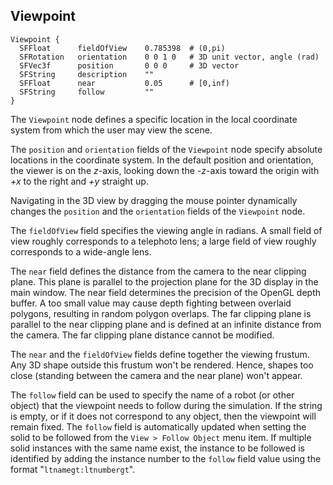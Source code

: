 ## Viewpoint


```
Viewpoint {
  SFFloat      fieldOfView    0.785398  # (0,pi)
  SFRotation   orientation    0 0 1 0   # 3D unit vector, angle (rad)
  SFVec3f      position       0 0 0     # 3D vector
  SFString     description    ""
  SFFloat      near           0.05      # [0,inf)
  SFString     follow         ""
}
```

The `Viewpoint` node defines a specific location in the local coordinate system
from which the user may view the scene.

The `position` and `orientation` fields of the `Viewpoint` node specify absolute
locations in the coordinate system. In the default position and orientation, the
viewer is on the *z*-axis, looking down the *-z*-axis toward the origin with
*+x* to the right and *+y* straight up.

Navigating in the 3D view by dragging the mouse pointer dynamically changes the
`position` and the `orientation` fields of the `Viewpoint` node.

The `fieldOfView` field specifies the viewing angle in radians. A small field of
view roughly corresponds to a telephoto lens; a large field of view roughly
corresponds to a wide-angle lens.

The `near` field defines the distance from the camera to the near clipping
plane. This plane is parallel to the projection plane for the 3D display in the
main window. The near field determines the precision of the OpenGL depth buffer.
A too small value may cause depth fighting between overlaid polygons, resulting
in random polygon overlaps. The far clipping plane is parallel to the near
clipping plane and is defined at an infinite distance from the camera. The far
clipping plane distance cannot be modified.

The `near` and the `fieldOfView` fields define together the viewing frustum. Any
3D shape outside this frustum won't be rendered. Hence, shapes too close
(standing between the camera and the near plane) won't appear.

The `follow` field can be used to specify the name of a robot (or other object)
that the viewpoint needs to follow during the simulation. If the string is
empty, or if it does not correspond to any object, then the viewpoint will
remain fixed. The `follow` field is automatically updated when setting the solid
to be followed from the `View > Follow Object` menu item. If multiple solid
instances with the same name exist, the instance to be followed is identified by
adding the instance number to the `follow` field value using the format
"`ltnamegt:ltnumbergt`".

